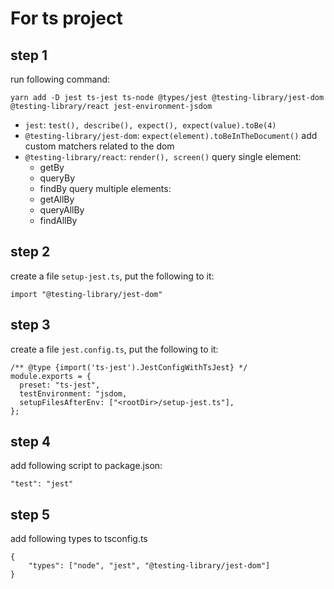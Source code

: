 # For ts project

## step 1
run following command: 

``` yarn add -D jest ts-jest ts-node @types/jest @testing-library/jest-dom @testing-library/react jest-environment-jsdom ```

- `jest`: `test(), describe(), expect(), expect(value).toBe(4)` 
- `@testing-library/jest-dom`: `expect(element).toBeInTheDocument()`
  add custom matchers related to the dom
- `@testing-library/react`: `render(), screen()`
  query single element:
    - getBy
    - queryBy
    - findBy
  query multiple elements:
    - getAllBy
    - queryAllBy
    - findAllBy

## step 2
create a file `setup-jest.ts`, put the following to it:

``` import "@testing-library/jest-dom" ```

## step 3
create a file `jest.config.ts`, put the following to it:

```
/** @type {import('ts-jest').JestConfigWithTsJest} */
module.exports = {
  preset: "ts-jest",
  testEnvironment: "jsdom,
  setupFilesAfterEnv: ["<rootDir>/setup-jest.ts"],
};
```

## step 4
add following script to package.json:

```
"test": "jest"
```

## step 5
add following types to tsconfig.ts

```
{
    "types": ["node", "jest", "@testing-library/jest-dom"]
}
```
